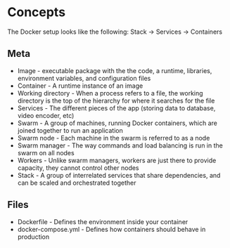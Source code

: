 # Concepts

The Docker setup looks like the following: Stack -> Services -> Containers

## Meta

- Image - executable package with the the code, a runtime, libraries, environment variables, and configuration files
- Container - A runtime instance of an image
- Working directory - When a process refers to a file, the working directory is the top of the hierarchy for where it searches for the file
- Services - The different pieces of the app (storing data to database, video encoder, etc)
- Swarm - A group of machines, running Docker containers, which are joined together to run an application
- Swarm node - Each machine in the swarm is referred to as a node
- Swarm manager - The way commands and load balancing is run in the swarm on all nodes
- Workers - Unlike swarm managers, workers are just there to provide capacity, they cannot control other nodes
- Stack - A group of interrelated services that share dependencies, and can be scaled and orchestrated together

## Files

- Dockerfile - Defines the environment inside your container
- docker-compose.yml - Defines how containers should behave in production